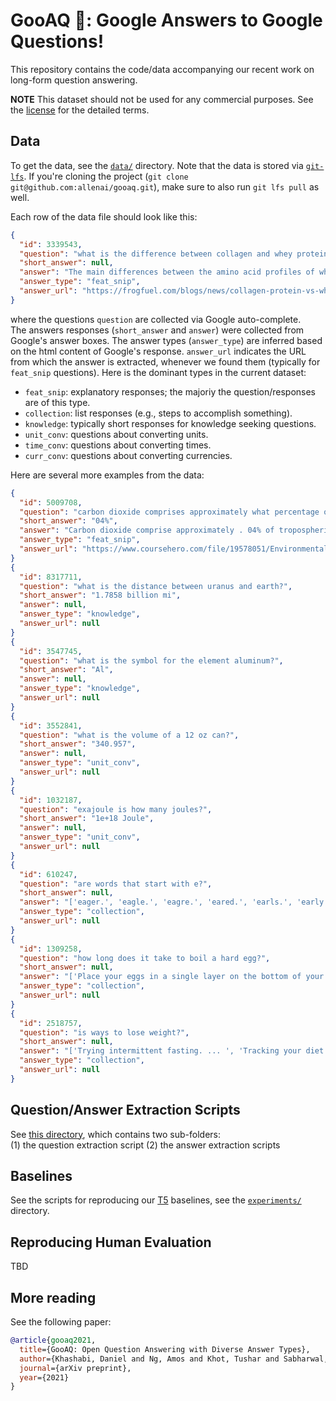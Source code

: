 # GooAQ 🥑: Google Answers to Google Questions! 

This repository contains the code/data accompanying our recent work on long-form question answering.   

**NOTE** This dataset should not be used for any commercial purposes. See the [license](LICENSE) for the detailed terms.

## Data 
To get the data, see the [`data/`](data/) directory.
Note that the data is stored via [`git-lfs`](https://git-lfs.github.com/). 
If you're cloning the project (`git clone git@github.com:allenai/gooaq.git`), make sure to also run `git lfs pull` as well.    
 
Each row of the data file should look like this: 
```json
{
  "id": 3339543,
  "question": "what is the difference between collagen and whey protein?",
  "short_answer": null,
  "answer": "The main differences between the amino acid profiles of whey and collagen are that whey contains all 9 essential amino acids, while collagen only has 8. ... Collagen is a fibrous protein found in the skin, cartilage, and bones of animals whereas whey comes from milk.",
  "answer_type": "feat_snip",
  "answer_url": "https://frogfuel.com/blogs/news/collagen-protein-vs-whey-protein#:~:text=The%20main%20differences%20between%20the,while%20collagen%20only%20has%208.&text=Collagen%20is%20a%20fibrous%20protein,whereas%20whey%20comes%20from%20milk."
}
```
where the questions `question` are collected via Google auto-complete.  
The answers responses (`short_answer` and `answer`) were collected from Google's answer boxes.
The answer types (`answer_type`) are inferred based on the html content of Google's response. 
`answer_url` indicates the URL from which the answer is extracted, whenever we found them (typically for `feat_snip` questions).
Here is the dominant types in the current dataset:  
 - `feat_snip`: explanatory responses; the majoriy the question/responses are of this type. 
 - `collection`: list responses (e.g., steps to accomplish something). 
 - `knowledge`: typically short responses for knowledge seeking questions. 
 - `unit_conv`: questions about converting units. 
 - `time_conv`: questions about converting times. 
 - `curr_conv`: questions about converting currencies.  

Here are several more examples from the data: 
```json
{
  "id": 5009708,
  "question": "carbon dioxide comprises approximately what percentage of tropospheric gases?",
  "short_answer": "04%",
  "answer": "Carbon dioxide comprise approximately . 04% of tropospheric gases.",
  "answer_type": "feat_snip",
  "answer_url": "https://www.coursehero.com/file/19578051/EnvironmentalScience/"
}
{
  "id": 8317711,
  "question": "what is the distance between uranus and earth?",
  "short_answer": "1.7858 billion mi",
  "answer": null,
  "answer_type": "knowledge", 
  "answer_url": null
}
{
  "id": 3547745,
  "question": "what is the symbol for the element aluminum?",
  "short_answer": "Al",
  "answer": null,
  "answer_type": "knowledge", 
  "answer_url": null
}
{
  "id": 3552841,
  "question": "what is the volume of a 12 oz can?",
  "short_answer": "340.957",
  "answer": null,
  "answer_type": "unit_conv", 
  "answer_url": null
}
{
  "id": 1032187,
  "question": "exajoule is how many joules?",
  "short_answer": "1e+18 Joule",
  "answer": null,
  "answer_type": "unit_conv", 
  "answer_url": null
}
{
  "id": 610247,
  "question": "are words that start with e?",
  "short_answer": null,
  "answer": "['eager.', 'eagle.', 'eagre.', 'eared.', 'earls.', 'early.', 'earns.', 'earth.']",
  "answer_type": "collection", 
  "answer_url": null
}
{
  "id": 1309258,
  "question": "how long does it take to boil a hard egg?",
  "short_answer": null,
  "answer": "['Place your eggs in a single layer on the bottom of your pot and cover with cold water. ... ', 'Over high heat, bring your eggs to a rolling boil.', 'Remove from heat and let stand in water for 10-12 minutes for large eggs. ... ', 'Drain water and immediately run cold water over eggs until cooled.']",
  "answer_type": "collection", 
  "answer_url": null
}
{
  "id": 2518757,
  "question": "is ways to lose weight?",
  "short_answer": null,
  "answer": "['Trying intermittent fasting. ... ', 'Tracking your diet and exercise. ... ', 'Eating mindfully. ... ', 'Eating protein for breakfast. ... ', 'Cutting back on sugar and refined carbohydrates. ... ', 'Eating plenty of fiber. ... ', 'Balancing gut bacteria. ... ', \"Getting a good night's sleep.\"]",
  "answer_type": "collection", 
  "answer_url": null
}
``` 
## Question/Answer Extraction Scripts 
See [this directory](extraction), which contains two sub-folders:  
 (1) the question extraction script
 (2) the answer extraction scripts 
 
 
## Baselines 
See the scripts for reproducing our [T5](https://github.com/google-research/text-to-text-transfer-transformer/) baselines, see the [`experiments/`](experiments) directory.  

## Reproducing Human Evaluation 
TBD 

## More reading 
See the following paper: 
```bibtex 
@article{gooaq2021,
  title={GooAQ: Open Question Answering with Diverse Answer Types},
  author={Khashabi, Daniel and Ng, Amos and Khot, Tushar and Sabharwal, Ashish and Hajishirzi, Hannaneh and Callison-Burch, Chris},
  journal={arXiv preprint},
  year={2021}
}
```
